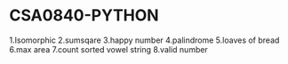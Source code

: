 # CSA0840-PYTHON
1.Isomorphic
2.sumsqare
3.happy number
4.palindrome
5.loaves of bread
6.max area
7.count sorted vowel string
8.valid number
